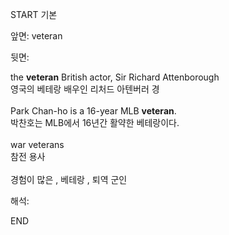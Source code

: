 START
기본

앞면:
veteran


뒷면:
<div>the <strong>veteran</strong> British actor, Sir Richard Attenborough </div><div><div>영국의 베테랑 배우인 리처드 아텐버러 경</div></div><div><br></div><div><div>Park Chan-ho is a 16-year MLB <strong>veteran</strong>. </div><div><div>박찬호는 MLB에서 16년간 활약한 베테랑이다.</div></div></div><div><br></div><div><div>war veterans </div><div>참전 용사</div></div><div><br></div><div>경험이 많은 , 베테랑 , 퇴역 군인</div>


해석:

END
